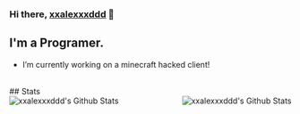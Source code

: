 ### Hi there, [xxalexxxddd][website] 👋

## I'm a Programer.
- I’m currently working on a minecraft hacked client!
<br />
## Stats
<br />
<img align="left" alt="xxalexxxddd's Github Stats" src="https://github-readme-stats.vercel.app/api/top-langs/?username=xxalexxxddd&show_icons=true&hide_border=true&theme=radical" />
<img align="right" alt="xxalexxxddd's Github Stats" src="https://github-readme-stats.vercel.app/api?username=xxalexxxddd&show_icons=true&hide_border=true&theme=radical" />


[website]: https://xxalexxxddd.ct8.pl
[intellij]: https://www.jetbrains.com/idea/
[github]: https://www.github.com/xxalexxxddd
